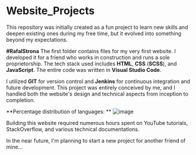 # Website_Projects

This repository was initially created as a fun project to learn new skills and deepen existing ones during my free time, but it evolved into something beyond my expectations.

**#RafalStrona**
The first folder contains files for my very first website. I developed it for a friend who works in construction and runs a sole proprietorship.
The tech stack used includes **HTML**, **CSS** (**SCSS**), and **JavaScript**. The entire code was written in **Visual Studio Code**.

I utilized **GIT** for version control and **Jenkins** for continuous integration and future development. 
This project was entirely conceived by me, and I handled both the website's design and technical aspects from inception to completion.

**Percentage distribution of languages: **
![image](https://github.com/Wiktor332/Website_Projects/assets/115033827/a0285009-fa92-439d-9c97-f8f9875311a3)

Building this website required numerous hours spent on YouTube tutorials, StackOverflow, and various technical documentations.

In the near future, I'm planning to start a new project for another friend of mine...
